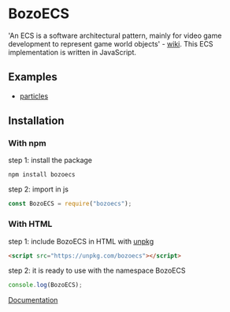 # BozoECS

'An ECS is a software architectural pattern, mainly for video game development to represent game world objects' - [wiki](https://en.wikipedia.org/wiki/Entity_component_system). This ECS implementation is written in JavaScript.

## Examples

- [particles](https://cchjimmy.github.io/particles/)

## Installation

### With npm

step 1: install the package

```
npm install bozoecs
```

step 2: import in js

```javascript
const BozoECS = require("bozoecs");
```

### With HTML

step 1: include BozoECS in HTML with [unpkg](https://unpkg.com)

```html
<script src="https://unpkg.com/bozoecs"></script>
```

step 2: it is ready to use with the namespace BozoECS

```javascript
console.log(BozoECS);
```

[Documentation](https://cchjimmy.github.io/BozoECS/)
